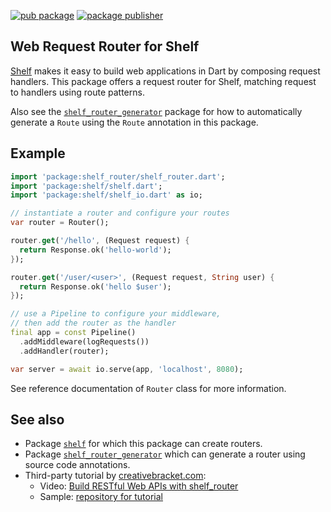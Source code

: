 [![pub package](https://img.shields.io/pub/v/shelf_router.svg)](https://pub.dev/packages/shelf_router)
[![package publisher](https://img.shields.io/pub/publisher/shelf_router.svg)](https://pub.dev/packages/shelf_router/publisher)

## Web Request Router for Shelf

[Shelf][shelf] makes it easy to build web
applications in Dart by composing request handlers. This package offers a
request router for Shelf, matching request to handlers using route patterns.

Also see the [`shelf_router_generator`][shelf_router_generator] package
for how to automatically generate
a `Route` using the `Route` annotation in this package.

## Example

```dart
import 'package:shelf_router/shelf_router.dart';
import 'package:shelf/shelf.dart';
import 'package:shelf/shelf_io.dart' as io;

// instantiate a router and configure your routes
var router = Router();

router.get('/hello', (Request request) {
  return Response.ok('hello-world');
});

router.get('/user/<user>', (Request request, String user) {
  return Response.ok('hello $user');
});

// use a Pipeline to configure your middleware,
// then add the router as the handler
final app = const Pipeline()
  .addMiddleware(logRequests())
  .addHandler(router);

var server = await io.serve(app, 'localhost', 8080);
```

See reference documentation of `Router` class for more information.

## See also
 * Package [`shelf`][shelf] for which this package can create routers.
 * Package [`shelf_router_generator`][shelf_router_generator] which can generate
   a router using source code annotations.
 * Third-party tutorial by [creativebracket.com]:
   * Video: [Build RESTful Web APIs with shelf_router][1]
   * Sample: [repository for tutorial][2]

[shelf]: https://pub.dev/packages/shelf
[shelf_router_generator]: https://pub.dev/packages/shelf_router_generator
[creativebracket.com]: https://creativebracket.com/
[1]: https://www.youtube.com/watch?v=v7FhaV9e3yY
[2]: https://github.com/graphicbeacon/shelf_router_api_tutorial
